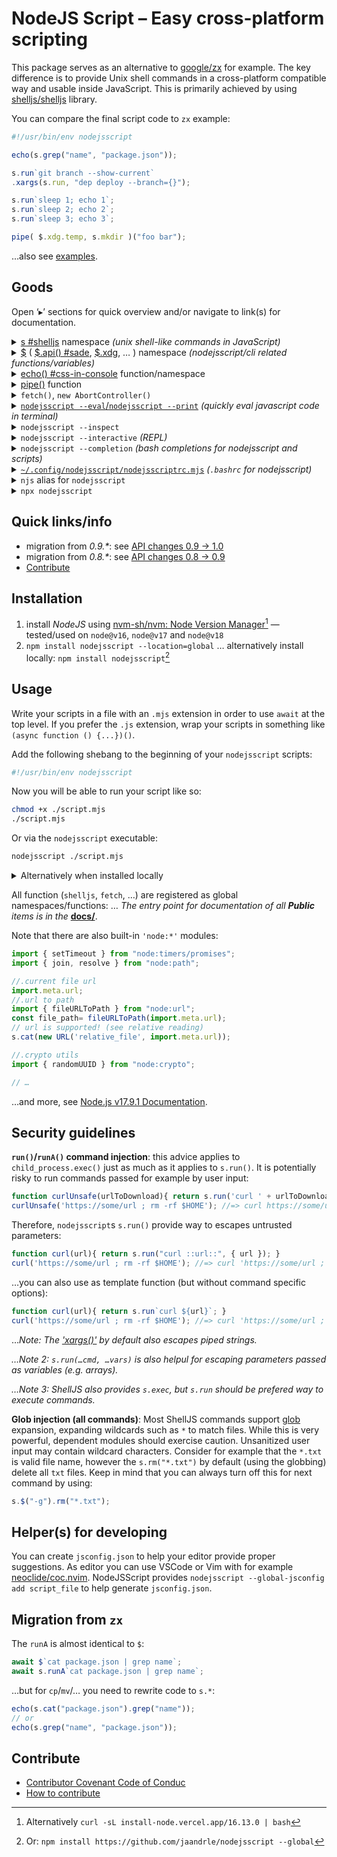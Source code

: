 # NodeJS Script – Easy cross-platform scripting
This package serves as an alternative to [google/zx](https://github.com/google/zx) for example.
The key difference is to provide Unix shell commands in a cross-platform compatible way and usable inside JavaScript.
This is primarily achieved by using [shelljs/shelljs](https://github.com/shelljs/shelljs) library.

You can compare the final script code to `zx` example:
```javascript
#!/usr/bin/env nodejsscript

echo(s.grep("name", "package.json"));

s.run`git branch --show-current`
.xargs(s.run, "dep deploy --branch={}");

s.run`sleep 1; echo 1`;
s.run`sleep 2; echo 2`;
s.run`sleep 3; echo 3`;

pipe( $.xdg.temp, s.mkdir )("foo bar");
```
…also see [examples](./examples).

## Goods
Open ‘▸’ sections for quick overview and/or navigate to link(s) for documentation.

<!-- #region --><details> <summary><a href="./docs/modules/s.md">s #shelljs</a> namespace <i>(unix shell-like commands in JavaScript)</i></summary>

Contains functions from [shelljs/shelljs](https://github.com/shelljs/shelljs) library mimic the bash utilities and some additional added by nodejsscript.
Typically `s.cat`/`s.grep`/…, to run other than buildin commands use `s.run`/`s.runA`.

<!-- #endregion -->
</details>
<!-- #region --><details> <summary><a href="./docs/modules/.md">$</a> (
		<a href="./docs/modules/.md#api">$.api() #sade</a>,
		<a href="./docs/modules/xdg_.xdg.md">$.xdg</a>,
		…
	)
	namespace <i>(nodejsscript/cli related functions/variables)</i></summary>

```js
// ls.mjs
$.api()
.command("ls [folder]")
.description("list files")
.option("-a", "list all files")
.action((folder, options)=> {
	if(Object.keys(options).length === 0)
		s.ls(folder);
	else {
		const opts= pipe(
			Object.entries,
			o=> o.map(([k, v])=> [ "-"+k, v ]),
			Object.fromEntries
		)(options);
		s.ls(opts, folder);
	}
	$.exit(0);
})
.parse();
// ls.mjs ls -a
```

- contains cli/nodejsscript related functions
- for processing script arguments you can use `$[0]`/`$[1]`/… (compare with bash `$0`/`$1`/…) or
- **`$.api()`: allows to quickly create script cli API, internally uses [sade](https://github.com/lukeed/sade) library (compare with [commander](https://github.com/tj/commander.js))**
- `$.isMain()`: detects if the script is executed as main or if it is imported from another script file
- `$.xdg`: provides cross-platform file system access for specific locations (home, temp, config, … directory)
- `$.stdin`: handles standard input when the script is run in shell pipe (can be helpful for `nodejsscript --eval`/`nodejsscript --print` bellow)
- …for more see [related section in docs](./docs/modules/.md)

<!-- #endregion -->
</details>
<!-- #region --><details> <summary><a href="./docs/README.md#echo">echo() #css-in-console</a> function/namespace</summary>

```js
const css= echo.css`
	.blue { color: blue; }
	.spin { list-style: --terminal-spin; }
	.success { color: green; list-style: "✓ "; }
`;
echo("Hello %cWorld", css.blue);
for(let i= 0; i < 10; i++){
	echo.use("-R", "%cLoading…", css.spin);
	s.run`sleep .5`;
}
echo.use("-r", "%cDone", css.success);
```

- prints to console, also supports styling using CSS like syntax
- internally uses [css-in-console](https://www.npmjs.com/package/css-in-console)

<!-- #endregion -->
</details>
<!-- #region --><details> <summary><a href="./docs/README.md#pipe">pipe()</a> function</summary>

```js
pipe(
	Number,
	v=> `Result is: ${v}`,
	echo
)("42");
```
Provides functional way to combine JavaScript functions.

<!-- #endregion -->
</details>
<!-- #region --><details> <summary><code>fetch()</code>, <code>new AbortController()</code></summary>

These are supported in nodejsscript:

- uses native `fetch()`/`AbortController` or
- fallbacks
	- [node-fetch - npm](https://www.npmjs.com/package/node-fetch)
	- [abort-controller - npm](https://www.npmjs.com/package/abort-controller)


<!-- #endregion -->
</details>
<!-- #region --><details> <summary><a href="./examples/eval_print.md"
	><code>nodejsscript --eval</code>/<code>nodejsscript --print</code></a> <i>(quickly eval javascript code in terminal)</i></summary>

```bash
curl https://api.spacexdata.com/v4/launches/latest | \
nodejsscript -p '$.stdin.json()' Object.entries 'e=> e.filter(([_,v])=> Array.isArray(v))'
```

- *similar to `node --eval`/`node --print`*
- you can use less verbose syntax `njs -e`/`njs -p`

<!-- #endregion -->
</details>
<!-- #region --><details> <summary><code>nodejsscript --inspect</code></summary>

Use to debug your script, similar to [`node inspect`](https://nodejs.org/api/debugger.html) ([Node.js — Debugging Node.js](https://nodejs.org/en/learn/getting-started/debugging)).

<!-- #endregion -->
</details>
<!-- #region --><details> <summary><code>nodejsscript --interactive</code> <i>(REPL)</i></summary>

Use to run [REPL, similar to `node`/`node --interactive`/`node -i`](https://nodejs.org/en/learn/command-line/how-to-use-the-nodejs-repl).

*Idea*: you can use REPL to analyze your JSON log files (pseudo code):

```js
// njs --interactive
> s.ls("*.json").flatMap(f=> s.cat(f).xargs(JSON.parse)).filter(x=> x.error)
> _.map(x=> x.error===404)
```

REPL supports tab-completion (also for folders and files).

<!-- #endregion -->
</details>
<!-- #region --><details> <summary><code>nodejsscript --completion</code> <i>(bash completions for nodejsscript and scripts)</i></summary>

- provide shell completion for nodejsscript and scripts written using nodejsscript (**using `$.api()`**)
- **(for now) only for bash**
- add `eval "$(nodejsscript --completion bash)"` to your '.bashrc' file
- prepare your script cli API using `$.api()`
- register your scritp autocompletion using `nodejsscript --completion register <target>`
	- use global script name (your script must be also included in the PATH) to automatically enable completions on the shell start
	- or (relative) path to enable completions on demand see ↙
- use `eval "$(nodejsscript --completion bash-local [target])"`
	- empty target or path to the directory enables completions for all scripts in the given directory recursively
	- script path as target enables completions for specific script only
- see help `nodejsscript --completion`/`nodejsscript --completion help`

<!-- #endregion -->
</details>
<!-- #region --><details> <summary><a href="./examples/nodejsscriptrc.md"
	><code>~/.config/nodejsscript/nodejsscriptrc.mjs</code></a> <i>(<code>.bashrc</code> for nodejsscript)</i></summary>

```js
//nodejsscriptrc.mjs
// … my code evaluated for each nodejsscript invocation

/** Custom uncaughtException function */
export function uncaughtException(){};
/** Place for custom code when script starts */
export function onscript(){}
/** Place for custom code when REPL starts (`--interactive`) */
export function onrepl(){}
/** Place for custom code when eval starts (`--eval`/`--print`) */
export function oneval(){}
```

This is very similar to `.bashrc` file, but for nodejsscript.

<!-- #endregion -->
</details>
<!-- #region --><details> <summary><code>njs</code> alias for <code>nodejsscript</code></summary>

You can use `njs` instead of `nodejsscript`, so for use less verbose syntax

- `njs -e`/`njs -p`
- `njs --inspect`
- `njs`/`njs --interactive`
- `njs --completion`

<!-- #endregion -->
</details>
<!-- #region --><details> <summary><code>npx nodejsscript</code></summary>

```js
// some script file
#!/usr/bin/env -S npx nodejsscript
```
You can install/use `nodejsscript` for specific project, for example in combination with [jaandrle/bs: The simplest possible build system using executables](https://github.com/jaandrle/bs).

<!-- #endregion -->
</details>

## Quick links/info
- migration from *0.9.\**: see [API changes 0.9 → 1.0](https://github.com/jaandrle/nodejsscript/pull/32)
- migration from *0.8.\**: see [API changes 0.8 → 0.9](https://github.com/jaandrle/nodejsscript/blob/e9c4d9d/README.md#api-changes-08--09)
- [Contribute](#contribute)

## Installation

1. install *NodeJS* using [nvm-sh/nvm: Node Version Manager](https://github.com/nvm-sh/nvm)[^ORnpm] — tested/used on `node@v16`, `node@v17` and `node@v18`
1. `npm install nodejsscript --location=global` … alternatively install locally: `npm install nodejsscript`[^ORnjs]

## Usage
Write your scripts in a file with an `.mjs` extension in order to
use `await` at the top level. If you prefer the `.js` extension,
wrap your scripts in something like `(async function () {...})()`.

Add the following shebang to the beginning of your `nodejsscript` scripts:
```bash
#!/usr/bin/env nodejsscript
```

Now you will be able to run your script like so:
```bash
chmod +x ./script.mjs
./script.mjs
```

Or via the `nodejsscript` executable:

```bash
nodejsscript ./script.mjs
```

<!-- #region --><details> <summary>Alternatively when installed locally</summary>

```bash
#!/usr/bin/env -S npx nodejsscript
```
```bash
npx nodejsscript ./script.mjs
```

<!-- #endregion -->
</details>

All function (`shelljs`, `fetch`, …) are registered as global namespaces/functions:
… *The entry point for documentation of all **Public** items is in the* [**docs/**](./docs/README.md).

Note that there are also built-in `'node:*'` modules:
```js
import { setTimeout } from "node:timers/promises";
import { join, resolve } from "node:path";

//.current file url
import.meta.url;
//.url to path
import { fileURLToPath } from "node:url";
const file_path= fileURLToPath(import.meta.url);
// url is supported! (see relative reading)
s.cat(new URL('relative_file', import.meta.url));

//.crypto utils
import { randomUUID } from "node:crypto";

// …
```
…and more, see [Node.js v17.9.1 Documentation](https://nodejs.org/docs/latest-v17.x/api/documentation.html#stability-overview).

## Security guidelines
**`run()`/`runA()` command injection**: this advice applies to `child_process.exec()` just as
much as it applies to `s.run()`. It is potentially risky to run commands passed
for example by user input:
```js
function curlUnsafe(urlToDownload){ return s.run('curl ' + urlToDownload); }
curlUnsafe('https://some/url ; rm -rf $HOME'); //=> curl https://some/url ; rm -rf $HOME
```
Therefore, `nodejsscript`s `s.run()` provide way to escapes untrusted parameters:
```js
function curl(url){ return s.run("curl ::url::", { url }); }
curl('https://some/url ; rm -rf $HOME'); //=> curl 'https://some/url ; rm -rf $HOME'
```
…you can also use as template function (but without command specific options):
```js
function curl(url){ return s.run`curl ${url}`; }
curl('https://some/url ; rm -rf $HOME'); //=> curl 'https://some/url ; rm -rf $HOME'
```

…*Note: The ['xargs()'](../interfaces/s.XargsFunction.md) by default also escapes piped strings.*

*…Note 2: `s.run(…cmd, …vars)` is also helpul for escaping parameters passed as variables (e.g. arrays).*

*…Note 3: ShellJS also provides `s.exec`, but `s.run` should be prefered way to execute commands.*

**Glob injection (all commands)**: Most ShellJS commands support [glob](https://github.com/isaacs/node-glob) expansion,
expanding wildcards such as `*` to match files. While this is very powerful,
dependent modules should exercise caution. Unsanitized user input may contain
wildcard characters. Consider for example that the `*.txt` is valid file name,
however the `s.rm("*.txt")` by default (using the globbing) delete all `txt` files.
Keep in mind that you can always turn off this for next command by using:
```js
s.$("-g").rm("*.txt");
```

## Helper(s) for developing
You can create `jsconfig.json` to help your editor provide proper suggestions.
As editor you can use VSCode or Vim with for example [neoclide/coc.nvim](https://github.com/neoclide/coc.nvim).
NodeJSScript provides `nodejsscript --global-jsconfig add script_file` to
help generate `jsconfig.json`.

## Migration from `zx`
The `runA` is almost identical to `$`:
```js
await $`cat package.json | grep name`;
await s.runA`cat package.json | grep name`;
```
…but for `cp`/`mv`/… you need to rewrite code to `s.*`:
```js
echo(s.cat("package.json").grep("name"));
// or
echo(s.grep("name", "package.json"));
```

## Contribute
- [Contributor Covenant Code of Conduc](./CODE_OF_CONDUCT.md)
- [How to contribute](./CONTRIBUTING.md)

[^ORnpm]: Alternatively `curl -sL install-node.vercel.app/16.13.0 | bash`
[^ORnjs]: Or: `npm install https://github.com/jaandrle/nodejsscript --global`
